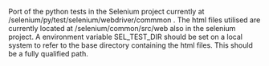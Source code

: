 Port of the python tests in the Selenium project currently at /selenium/py/test/selenium/webdriver/commmon . The html files utilised are currently located at /selenium/common/src/web also in the selenium project. A environment variable SEL_TEST_DIR should be set on a local system to refer to the base directory containing the html files. This should be a fully qualified path.
